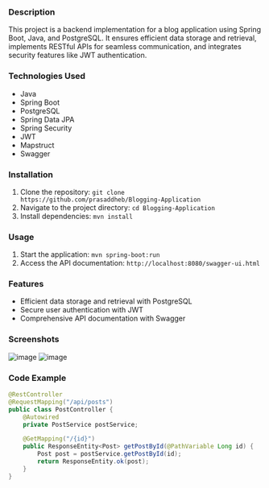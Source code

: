 
### Description
This project is a backend implementation for a blog application using Spring Boot, Java, and PostgreSQL. It ensures efficient data storage and retrieval, implements RESTful APIs for seamless communication, and integrates security features like JWT authentication.

### Technologies Used
- Java
- Spring Boot
- PostgreSQL
- Spring Data JPA
- Spring Security
- JWT
- Mapstruct
- Swagger

### Installation
1. Clone the repository: `git clone https://github.com/prasaddheb/Blogging-Application`
2. Navigate to the project directory: `cd Blogging-Application`
3. Install dependencies: `mvn install`

### Usage
1. Start the application: `mvn spring-boot:run`
2. Access the API documentation: `http://localhost:8080/swagger-ui.html`

### Features
- Efficient data storage and retrieval with PostgreSQL
- Secure user authentication with JWT
- Comprehensive API documentation with Swagger

### Screenshots
![image](https://github.com/prasaddheb/Blogging-Application/assets/99189572/42949953-e26f-4c94-b3d3-6df3ec6df122)
![image](https://github.com/prasaddheb/Blogging-Application/assets/99189572/e5574e8b-a625-478a-aab2-808dabae3545)


### Code Example
```java
@RestController
@RequestMapping("/api/posts")
public class PostController {
    @Autowired
    private PostService postService;

    @GetMapping("/{id}")
    public ResponseEntity<Post> getPostById(@PathVariable Long id) {
        Post post = postService.getPostById(id);
        return ResponseEntity.ok(post);
    }
}
